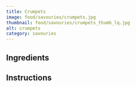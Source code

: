 ```yaml
---
title: Crumpets
image: food/savouries/crumpets.jpg
thumbnail: food/savouries/crumpets_thumb_lq.jpg
alt: crumpets
category: savouries
---
```


## Ingredients

## Instructions
